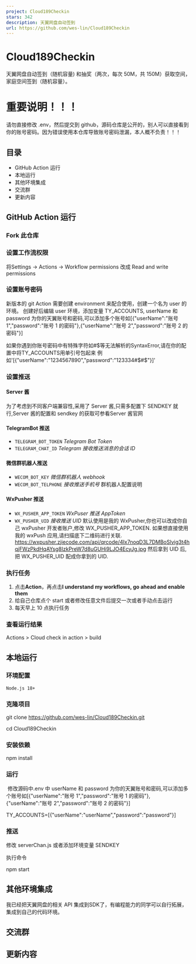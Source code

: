 ```yaml
---
project: Cloud189Checkin
stars: 342
description: 天翼网盘自动签到
url: https://github.com/wes-lin/Cloud189Checkin
---
```


Cloud189Checkin
===============

天翼网盘自动签到（随机容量) 和抽奖（两次，每次 50M，共 150M）获取空间，家庭空间签到（随机容量）。

重要说明！！！
=======

请勿直接修改 .env，然后提交到 github，源码仓库是公开的，别人可以直接看到你的账号密码。因为错误使用本仓库导致账号密码泄漏，本人概不负责！！！

**目录**
------

-   GitHub Action 运行
-   本地运行
-   其他环境集成
-   交流群
-   更新内容

GitHub Action 运行
----------------

### Fork 此仓库

### 设置工作流权限

将Settings -> Actions -> Workflow permissions 改成 Read and write permissions

### 设置账号密码

新版本的 git Action 需要创建 environment 来配合使用，创建一个名为 user 的环境。 创建好后编辑 user 环境，添加变量 TY\_ACCOUNTS, userName 和 password 为你的天翼账号和密码,可以添加多个账号如\[{"userName":"账号 1","password":"账号 1 的密码"},{"userName":"账号 2","password":"账号 2 的密码"}\]

如果你遇到你账号密码中有特殊字符如#$等无法解析的SyntaxError,请在你的配置中将TY\_ACCOUNTS用单引号包起来 例如'\[{"userName":"1234567890","password":"123334#$#$"}\]'

### 设置推送

#### Server 酱

为了考虑到不同客户端兼容性,采用了 Server 酱,只需多配置下 SENDKEY 就行,Server 酱的配置和 sendkey 的获取可参看Server 酱官网

#### TelegramBot 推送

-   `TELEGRAM_BOT_TOKEN` _Telegram Bot Token_
-   `TELEGRAM_CHAT_ID` _Telegram 接收推送消息的会话 ID_

#### 微信群机器人推送

-   `WECOM_BOT_KEY` _微信群机器人 webhook_
-   `WECOM_BOT_TELPHONE` _接收推送手机号_ 群机器人配置说明

#### WxPusher 推送

-   `WX_PUSHER_APP_TOKEN` _WxPuser 推送 AppToken_
-   `WX_PUSHER_UID` _接收推送 UID_ 默认使用是我的 WxPusher,你也可以改成你自己 wxPusher 开发者账户,修改 WX\_PUSHER\_APP\_TOKEN. 如果想直接使用我的 wxPush 应用,请扫描底下二维码进行关联. https://wxpusher.zjiecode.com/api/qrcode/4Ix7noqD3L7DMBoSlvig3t4hqjFWzPkdHqAYsg8IzkPreW7d8uGUHi9LJO4EcyJg.jpg 然后拿到 UID 后,把 WX\_PUSHER\_UID 配成你拿到的 UID.

### 执行任务

1.  点击**Action**，再点击**I understand my workflows, go ahead and enable them**
2.  给自己仓库点个 start 或者修改任意文件后提交一次或者手动点击运行
3.  每天早上 10 点执行任务

### 查看运行结果

Actions > Cloud check in action > build

本地运行
----

### 环境配置

```
Node.js 18+
```

### 克隆项目

git clone https://github.com/wes-lin/Cloud189Checkin.git

cd Cloud189Checkin

### 安装依赖

npm install

### 运行

​ 修改源码中.env 中 userName 和 password 为你的天翼账号和密码,可以添加多个账号如\[{"userName":"账号 1","password":"账号 1 的密码"},{"userName":"账号 2","password":"账号 2 的密码"}\]

TY\_ACCOUNTS=\[{"userName":"userName","password":"password"}\]

### 推送

修改 serverChan.js 或者添加环境变量 SENDKEY

执行命令

npm start

其他环境集成
------

我已经把天翼网盘的相关 API 集成到SDK了，有编程能力的同学可以自行拓展，集成到自己的代码环境。

交流群
---

更新内容
----
